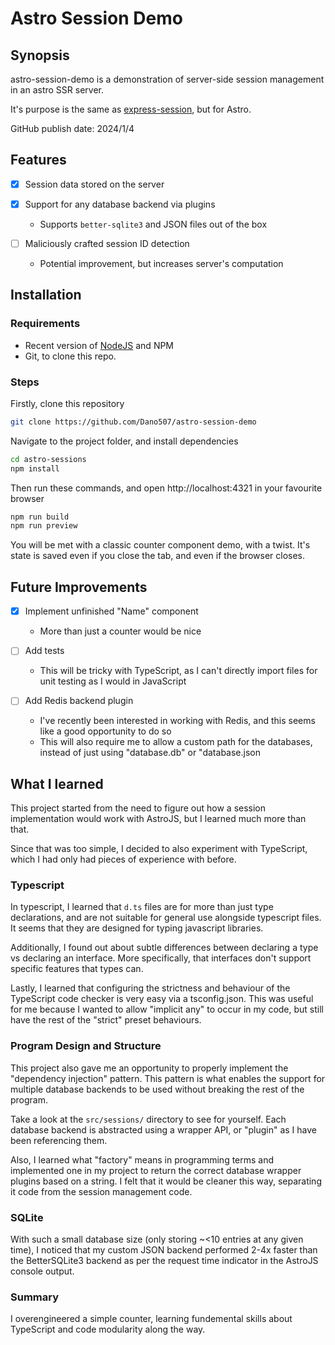 # Astro Session Demo
## Synopsis
astro-session-demo is a demonstration of server-side session
management in an astro SSR server.

It's purpose is the same as 
[express-session](https://www.npmjs.com/package/express-session), 
but for Astro.

GitHub publish date: 2024/1/4


## Features
- [x] Session data stored on the server
- [x] Support for any database backend via plugins
  - Supports `better-sqlite3` and JSON files out of the box


- [ ] Maliciously crafted session ID detection
  - Potential improvement, but increases server's computation


## Installation
### Requirements
- Recent version of [NodeJS](https://nodejs.org/) and NPM
- Git, to clone this repo.

### Steps
Firstly, clone this repository
```sh
git clone https://github.com/Dano507/astro-session-demo
```
Navigate to the project folder, and install dependencies
```sh
cd astro-sessions
npm install
```
Then run these commands, and open http://localhost:4321 in 
your favourite browser
```sh
npm run build
npm run preview
```
You will be met with a classic counter component demo, with 
a twist. It's state is saved even if you close the tab, and 
even if the browser closes.


## Future Improvements
- [x] Implement unfinished "Name" component
  - More than just a counter would be nice

- [ ] Add tests
  - This will be tricky with TypeScript, as I can't directly
    import files for unit testing as I would in JavaScript

- [ ] Add Redis backend plugin
  - I've recently been interested in working with Redis, and
    this seems like a good opportunity to do so
  - This will also require me to allow a custom path for the
    databases, instead of just using "database.db" or 
    "database.json


## What I learned
This project started from the need to figure out how a session
implementation would work with AstroJS, but I learned much more
than that.

Since that was too simple, I decided to also experiment with
TypeScript, which I had only had pieces of experience with 
before. 

### Typescript
In typescript, I learned that `d.ts` files are for more than 
just type declarations, and are not suitable for general use
alongside typescript files. It seems that they are designed for 
typing javascript libraries.

Additionally, I found out about subtle differences between 
declaring a type vs declaring an interface. More specifically, 
that interfaces don't support specific features that types 
can.

Lastly, I learned that configuring the strictness and behaviour
of the TypeScript code checker is very easy via a tsconfig.json.
This was useful for me because I wanted to allow "implicit any"
to occur in my code, but still have the rest of the "strict" 
preset behaviours.

### Program Design and Structure
This project also gave me an opportunity to properly 
implement the "dependency injection" pattern. This pattern
is what enables the support for multiple database backends to 
be used without breaking the rest of the program. 

Take a look at the `src/sessions/` directory to see for 
yourself. Each database backend is abstracted using a wrapper
API, or "plugin" as I have been referencing them.

Also, I learned what "factory" means in programming terms and
implemented one in my project to return the correct database
wrapper plugins based on a string. I felt that it would be 
cleaner this way, separating it code from the session
management code.

### SQLite
With such a small database size (only storing ~<10 entries at 
any given time), I noticed that my custom JSON backend 
performed 2-4x faster than the BetterSQLite3 backend as per 
the request time indicator in the AstroJS console output.

### Summary
I overengineered a simple counter, learning fundemental skills
about TypeScript and code modularity along the way.
